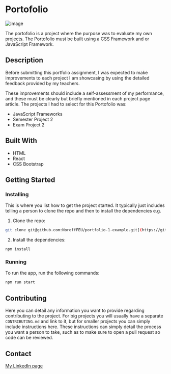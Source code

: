 # Portofolio

![image](https://user-images.githubusercontent.com/52622303/164316813-4b12d99f-aeb7-4069-85cf-e72b3a50ac99.png)

The portofolio is a project where the purpose was to evaluate my own projects. The Portofolio must be built using a CSS Framework and or JavaScript Framework.

## Description

Before submitting this portfolio assignment, I was expected to make improvements to each project I am showcasing by using the detailed feedback provided by my teachers. 

These improvements should include a self-assessment of my performance, and these must be clearly but briefly mentioned in each project page article.
The projects I had to select for this Portofolio was:

- JavaScript Frameworks
- Semester Project 2
- Exam Project 2

## Built With

- HTML
- React
- CSS Bootstrap

## Getting Started

### Installing

This is where you list how to get the project started. It typically just includes telling a person to clone the repo and then to install the dependencies e.g.

1. Clone the repo:

```bash
git clone git@github.com:NoroffFEU/portfolio-1-example.git](https://github.com/elinkrull/portofolio-2.git
```

2. Install the dependencies:

```
npm install
```

### Running

To run the app, run the following commands:

```bash
npm run start
```

## Contributing

Here you can detail any information you want to provide regarding contributing to the project. For big projects you will usually have a separate `CONTRIBUTING.md` and link to it, but for smaller projects you can simply include instructions here. These instructions can simply detail the process you want a person to take, such as to make sure to open a pull request so code can be reviewed.

## Contact

[My LinkedIn page](https://www.linkedin.com/in/elin-thoen-jakobsen-2224a2264/)
